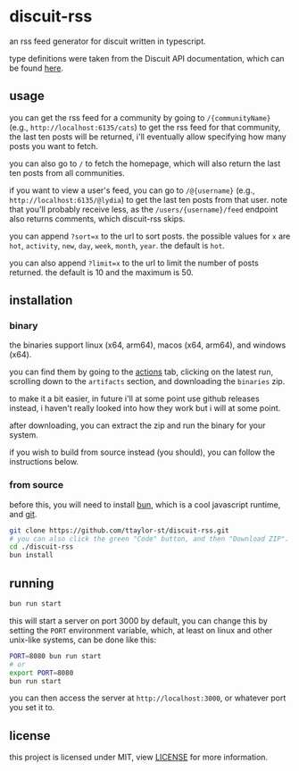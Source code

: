 # discuit-rss

an rss feed generator for discuit written in typescript.

type definitions were taken from the Discuit API documentation, which can be
found [here](https://docs.discuit.net/).

## usage

you can get the rss feed for a community by going to `/{communityName}`
(e.g., `http://localhost:6135/cats`) to get the rss feed for that
community, the last ten posts will be returned, i'll eventually allow
specifying how many posts you want to fetch.

you can also go to `/` to fetch the homepage, which will also return the last
ten posts from all communities.

if you want to view a user's feed, you can go to `/@{username}` (e.g.,
`http://localhost:6135/@lydia`) to get the last ten posts from that
user. note that you'll probably receive less, as the `/users/{username}/feed`
endpoint also returns comments, which discuit-rss skips.

you can append `?sort=x` to the url to sort posts. the possible values for `x`
are `hot`, `activity`, `new`, `day`, `week`, `month`, `year`. the default is
`hot`.

you can also append `?limit=x` to the url to limit the number of posts returned.
the default is 10 and the maximum is 50.

## installation

### binary

the binaries support linux (x64, arm64), macos (x64, arm64), and windows (x64).

you can find them by going to the [actions] tab, clicking on the latest run,
scrolling down to the `artifacts` section, and downloading the `binaries` zip.

to make it a bit easier, in future i'll at some point use github releases
instead, i haven't really looked into how they work but i will at some point.

after downloading, you can extract the zip and run the binary for your system.

if you wish to build from source instead (you should), you can follow the
instructions below.

### from source

before this, you will need to install [bun](https://bun.sh/), which is a
cool javascript runtime, and [git](https://www.git-scm.com/).

```bash
git clone https://github.com/ttaylor-st/discuit-rss.git
# you can also click the green "Code" button, and then "Download ZIP".
cd ./discuit-rss
bun install
```

## running

```bash
bun run start
```

this will start a server on port 3000 by default, you can change this by
setting the `PORT` environment variable, which, at least on linux and other
unix-like systems, can be done like this:

```bash
PORT=8080 bun run start
# or
export PORT=8080
bun run start
```

you can then access the server at `http://localhost:3000`, or whatever port you
set it to.



## license

this project is licensed under MIT, view [LICENSE](./LICENSE) for more
information.


[actions]: https://github.com/ttaylor-st/discuit-rss/actions
